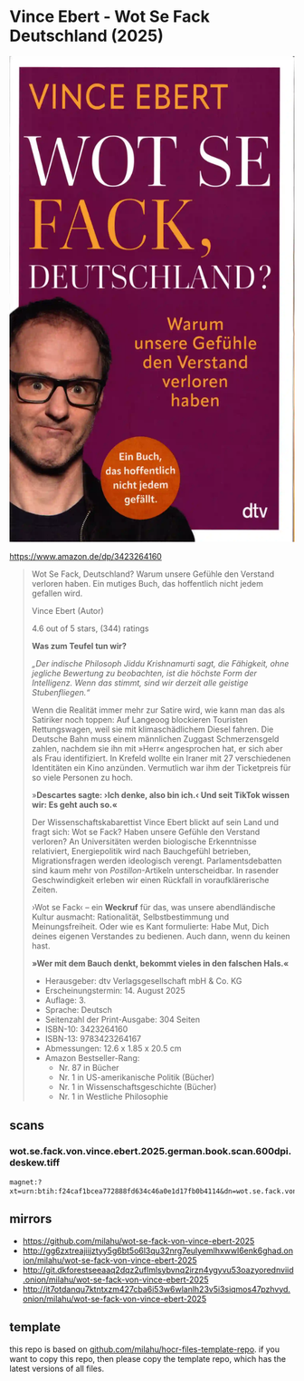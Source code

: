 # Vince Ebert - Wot Se Fack Deutschland (2025)

![Vince Ebert - Wot Se Fack Deutschland (2025)](cover.webp)

https://www.amazon.de/dp/3423264160

<blockquote>

Wot Se Fack, Deutschland?
Warum unsere Gefühle den Verstand verloren haben.
Ein mutiges Buch, das hoffentlich nicht jedem gefallen wird.

Vince Ebert (Autor)

4.6 out of 5 stars, (344) ratings

**Was zum Teufel tun wir?**

*„Der indische Philosoph Jiddu Krishnamurti sagt,
die Fähigkeit, ohne jegliche Bewertung zu beobachten,
ist die höchste Form der Intelligenz.
Wenn das stimmt, sind wir derzeit alle geistige Stubenfliegen.“*

Wenn die Realität immer mehr zur Satire wird,
wie kann man das als Satiriker noch toppen:
Auf Langeoog blockieren Touristen Rettungswagen,
weil sie mit klimaschädlichem Diesel fahren.
Die Deutsche Bahn muss einem männlichen Zuggast Schmerzensgeld zahlen,
nachdem sie ihn mit »Herr« angesprochen hat,
er sich aber als Frau identifiziert.
In Krefeld wollte ein Iraner mit 27 verschiedenen Identitäten ein Kino anzünden.
Vermutlich war ihm der Ticketpreis für so viele Personen zu hoch.

»**Descartes sagte: ›Ich denke, also bin ich.‹
Und seit TikTok wissen wir: Es geht auch so.«**

Der Wissenschaftskabarettist Vince Ebert blickt auf sein Land und fragt sich:
Wot se Fack?
Haben unsere Gefühle den Verstand verloren?
An Universitäten werden biologische Erkenntnisse relativiert,
Energiepolitik wird nach Bauchgefühl betrieben,
Migrationsfragen werden ideologisch verengt.
Parlamentsdebatten sind kaum mehr von *Postillon*-Artikeln unterscheidbar.
In rasender Geschwindigkeit erleben wir einen Rückfall in voraufklärerische Zeiten.

›Wot se Fack‹ – ein **Weckruf** für das,
was unsere abendländische Kultur ausmacht:
Rationalität, Selbstbestimmung und Meinungsfreiheit.
Oder wie es Kant formulierte:
Habe Mut, Dich deines eigenen Verstandes zu bedienen.
Auch dann, wenn du keinen hast.

**»Wer mit dem Bauch denkt, bekommt vieles in den falschen Hals.«**

- Herausgeber: dtv Verlagsgesellschaft mbH & Co. KG
- Erscheinungstermin: 14. August 2025
- Auflage: 3.
- Sprache: Deutsch
- Seitenzahl der Print-Ausgabe: 304 Seiten
- ISBN-10: 3423264160
- ISBN-13: 9783423264167
- Abmessungen: 12.6 x 1.85 x 20.5 cm
- Amazon Bestseller-Rang:
  - Nr. 87 in Bücher
  - Nr. 1 in US-amerikanische Politik (Bücher)
  - Nr. 1 in Wissenschaftsgeschichte (Bücher)
  - Nr. 1 in Westliche Philosophie

</blockquote>

## scans

### wot.se.fack.von.vince.ebert.2025.german.book.scan.600dpi.deskew.tiff

```
magnet:?xt=urn:btih:f24caf1bcea772888fd634c46a0e1d17fb0b4114&dn=wot.se.fack.von.vince.ebert.2025.german.book.scan.600dpi.deskew.tiff&xl=944774844&tr=udp%3A%2F%2F45.9.60.30%3A6969%2Fannounce&tr=udp%3A%2F%2F185.216.179.62%3A25%2Fannounce&tr=udp%3A%2F%2F93.158.213.92%3A1337%2Fannounce&tr=udp%3A%2F%2F107.189.2.131%3A1337%2Fannounce&piece_size=4194304
```

## mirrors

- https://github.com/milahu/wot-se-fack-von-vince-ebert-2025
- http://gg6zxtreajiijztyy5g6bt5o6l3qu32nrg7eulyemlhxwwl6enk6ghad.onion/milahu/wot-se-fack-von-vince-ebert-2025
- http://git.dkforestseeaaq2dqz2uflmlsybvnq2irzn4ygyvu53oazyorednviid.onion/milahu/wot-se-fack-von-vince-ebert-2025
- http://it7otdanqu7ktntxzm427cba6i53w6wlanlh23v5i3siqmos47pzhvyd.onion/milahu/wot-se-fack-von-vince-ebert-2025



## template

this repo is based on
[github.com/milahu/hocr-files-template-repo](https://github.com/milahu/hocr-files-template-repo).
if you want to copy this repo,
then please copy the template repo,
which has the latest versions of all files.
